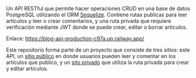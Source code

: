 Un API RESTful que permite hacer operaciones CRUD en una base de datos PostgreSQL utilizando el ORM [Sequelize](https://sequelize.org/). Contiene rutas publicas para 
leer artículos y leer o crear comentarios, y una ruta privada que requiere verificación mediante JWT donde se puede crear, editar o borrar articulos.

Enlace: https://blog-api-production-c97a.up.railway.app/

Este repositorio forma parte de un proyecto que consiste de tres sitios: este API, un [sitio publico](https://github.com/oliverowen2210/blog-public/) en donde usuarios
pueden leer y comentar en los articulos que publico, y un [sito privado](https://github.com/oliverowen2210/blog-public/) que utiliza la ruta privada para crear y editar articulos.
